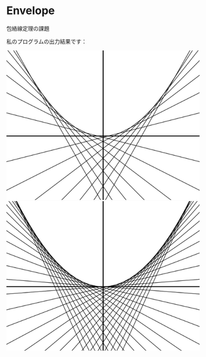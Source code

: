 Envelope
========

包絡線定理の課題

私のプログラムの出力結果です：

![envelope0](envelope0.png)
![envelope1](envelope1.png)
